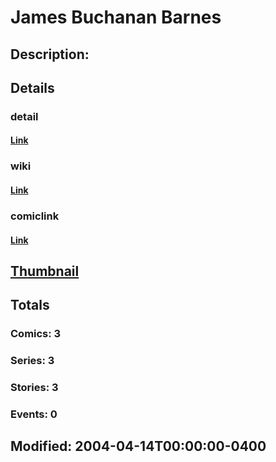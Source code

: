 # James Buchanan Barnes
## Description: 
## Details
### detail
#### [Link](http://marvel.com/characters/3010/james_buchanan_barnes?utm_campaign=apiRef&utm_source=d8455188da2836f893171a8a63981172)
### wiki
#### [Link](http://marvel.com/universe/Winter_Soldier?utm_campaign=apiRef&utm_source=d8455188da2836f893171a8a63981172)
### comiclink
#### [Link](http://marvel.com/comics/characters/1010775/james_buchanan_barnes?utm_campaign=apiRef&utm_source=d8455188da2836f893171a8a63981172)
## [Thumbnail](http://i.annihil.us/u/prod/marvel/i/mg/b/40/image_not_available.jpg)
## Totals
### Comics: 3
### Series: 3
### Stories: 3
### Events: 0
## Modified: 2004-04-14T00:00:00-0400